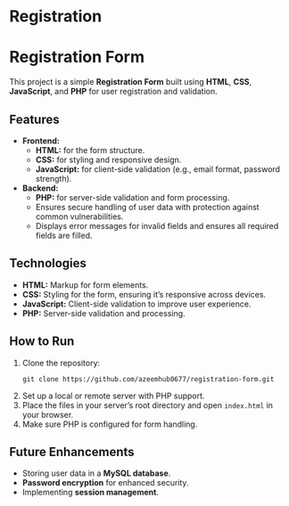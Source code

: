 # Registration

<h1>Registration Form</h1>

<p>
  This project is a simple <strong>Registration Form</strong> built using <strong>HTML</strong>, <strong>CSS</strong>, <strong>JavaScript</strong>, and <strong>PHP</strong> for user registration and validation.
</p>

<h2>Features</h2>
<ul>
  <li><strong>Frontend:</strong>
    <ul>
      <li><strong>HTML:</strong> for the form structure.</li>
      <li><strong>CSS:</strong> for styling and responsive design.</li>
      <li><strong>JavaScript:</strong> for client-side validation (e.g., email format, password strength).</li>
    </ul>
  </li>
  <li><strong>Backend:</strong>
    <ul>
      <li><strong>PHP:</strong> for server-side validation and form processing.</li>
      <li>Ensures secure handling of user data with protection against common vulnerabilities.</li>
      <li>Displays error messages for invalid fields and ensures all required fields are filled.</li>
    </ul>
  </li>
</ul>

<h2>Technologies</h2>
<ul>
  <li><strong>HTML:</strong> Markup for form elements.</li>
  <li><strong>CSS:</strong> Styling for the form, ensuring it’s responsive across devices.</li>
  <li><strong>JavaScript:</strong> Client-side validation to improve user experience.</li>
  <li><strong>PHP:</strong> Server-side validation and processing.</li>
</ul>

<h2>How to Run</h2>
<ol>
  <li>Clone the repository:
    <pre><code>git clone https://github.com/azeemhub0677/registration-form.git</code></pre>
  </li>
  <li>Set up a local or remote server with PHP support.</li>
  <li>Place the files in your server’s root directory and open <code>index.html</code> in your browser.</li>
  <li>Make sure PHP is configured for form handling.</li>
</ol>

<h2>Future Enhancements</h2>
<ul>
  <li>Storing user data in a <strong>MySQL database</strong>.</li>
  <li><strong>Password encryption</strong> for enhanced security.</li>
  <li>Implementing <strong>session management</strong>.</li>
</ul>

